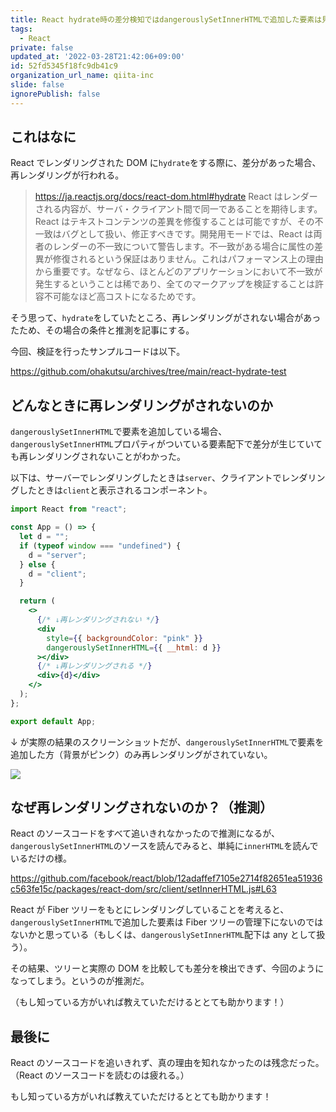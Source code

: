```yaml
---
title: React hydrate時の差分検知ではdangerouslySetInnerHTMLで追加した要素は見ない
tags:
  - React
private: false
updated_at: '2022-03-28T21:42:06+09:00'
id: 52fd5345f18fc9db41c9
organization_url_name: qiita-inc
slide: false
ignorePublish: false
---
```

## これはなに

React でレンダリングされた DOM に`hydrate`をする際に、差分があった場合、再レンダリングが行われる。

> https://ja.reactjs.org/docs/react-dom.html#hydrate
> React はレンダーされる内容が、サーバ・クライアント間で同一であることを期待します。React はテキストコンテンツの差異を修復することは可能ですが、その不一致はバグとして扱い、修正すべきです。開発用モードでは、React は両者のレンダーの不一致について警告します。不一致がある場合に属性の差異が修復されるという保証はありません。これはパフォーマンス上の理由から重要です。なぜなら、ほとんどのアプリケーションにおいて不一致が発生するということは稀であり、全てのマークアップを検証することは許容不可能なほど高コストになるためです。

そう思って、`hydrate`をしていたところ、再レンダリングがされない場合があったため、その場合の条件と推測を記事にする。

今回、検証を行ったサンプルコードは以下。

https://github.com/ohakutsu/archives/tree/main/react-hydrate-test

## どんなときに再レンダリングがされないのか

`dangerouslySetInnerHTML`で要素を追加している場合、`dangerouslySetInnerHTML`プロパティがついている要素配下で差分が生じていても再レンダリングされないことがわかった。

以下は、サーバーでレンダリングしたときは`server`、クライアントでレンダリングしたときは`client`と表示されるコンポーネント。

```jsx:components/App.jsx
import React from "react";

const App = () => {
  let d = "";
  if (typeof window === "undefined") {
    d = "server";
  } else {
    d = "client";
  }

  return (
    <>
      {/* ↓再レンダリングされない */}
      <div
        style={{ backgroundColor: "pink" }}
        dangerouslySetInnerHTML={{ __html: d }}
      ></div>
      {/* ↓再レンダリングされる */}
      <div>{d}</div>
    </>
  );
};

export default App;
```

↓ が実際の結果のスクリーンショットだが、`dangerouslySetInnerHTML`で要素を追加した方（背景がピンク）のみ再レンダリングがされていない。

![](https://qiita-image-store.s3.ap-northeast-1.amazonaws.com/0/352836/b1488e99-3437-7e29-c017-859c2beb883d.png)

## なぜ再レンダリングされないのか？（推測）

React のソースコードをすべて追いきれなかったので推測になるが、`dangerouslySetInnerHTML`のソースを読んでみると、単純に`innerHTML`を読んでいるだけの様。

https://github.com/facebook/react/blob/12adaffef7105e2714f82651ea51936c563fe15c/packages/react-dom/src/client/setInnerHTML.js#L63

React が Fiber ツリーをもとにレンダリングしていることを考えると、`dangerouslySetInnerHTML`で追加した要素は Fiber ツリーの管理下にないのではないかと思っている（もしくは、`dangerouslySetInnerHTML`配下は any として扱う）。

その結果、ツリーと実際の DOM を比較しても差分を検出できず、今回のようになってしまう。というのが推測だ。

（もし知っている方がいれば教えていただけるととても助かります！）

## 最後に

React のソースコードを追いきれず、真の理由を知れなかったのは残念だった。
（React のソースコードを読むのは疲れる。）

もし知っている方がいれば教えていただけるととても助かります！
